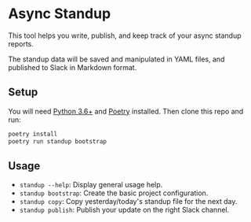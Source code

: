 # Async Standup

This tool helps you write, publish, and keep track of your async standup reports.

The standup data will be saved and manipulated in YAML files, and published to Slack in Markdown format.

## Setup

You will need [Python 3.6+](https://www.python.org/downloads/) and [Poetry](https://github.com/python-poetry/poetry) installed. Then clone this repo and run:

```sh
poetry install
poetry run standup bootstrap
```

## Usage

* `standup --help`: Display general usage help.
* `standup bootstrap`: Create the basic project configuration.
* `standup copy`: Copy yesterday/today's standup file for the next day.
* `standup publish`: Publish your update on the right Slack channel.

